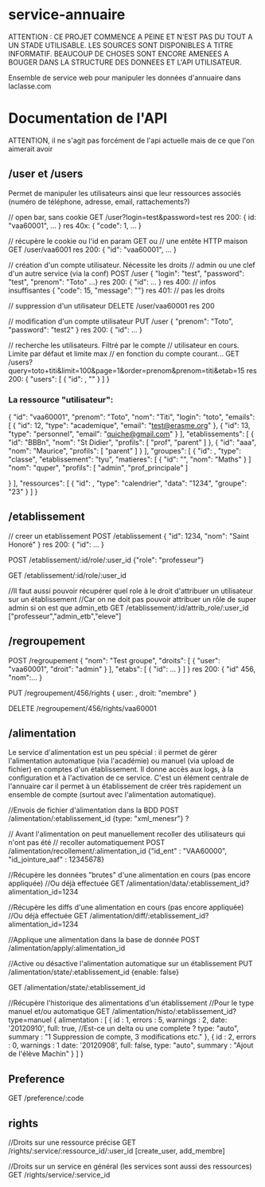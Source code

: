 service-annuaire
================

ATTENTION : CE PROJET COMMENCE A PEINE ET N'EST PAS DU TOUT A UN STADE UTILISABLE. LES SOURCES SONT DISPONIBLES A TITRE INFORMATIF. BEAUCOUP DE CHOSES SONT ENCORE AMENEES A BOUGER DANS LA STRUCTURE DES DONNEES ET L'API UTILISATEUR.


Ensemble de service web pour manipuler les données d'annuaire dans laclasse.com

# Documentation de l'API

ATTENTION, il ne s'agit pas forcément de l'api actuelle mais de ce que l'on aimerait avoir

## /user et /users

Permet de manipuler les utilisateurs ainsi que leur ressources associés (numéro de téléphone, adresse, email, rattachements?)

// open bar, sans cookie
GET /user?login=test&password=test
res 200:
{ id: "vaa60001", ... }
res 40x:
{ "code": 1, ... }

// récupère le cookie ou l'id en param GET ou
// une entête HTTP maison
GET /user/vaa6001
res 200:
{ "id": "vaa60001", ... }

// création d'un compte utilisateur. Nécessite les droits
// admin ou une clef d'un autre service (via la conf)
POST /user
{ "login": "test", "password": "test", "prenom": "Toto" ...}
res 200:
{ "id": ... }
res 400: // infos insuffisantes
{ "code": 15, "message": ""}
res 401: // pas les droits

// suppression d'un utilisateur
DELETE /user/vaa60001
res 200

// modification d'un compte utilisateur
PUT /user
{ "prenom": "Toto", "password": "test2" }
res 200:
{ "id": ... }

// recherche les utilisateurs. Filtré par le compte
// utilisateur en cours. Limite par défaut et limite max
// en fonction du compte courant...
GET /users?query=toto+titi&limit=100&page=1&order=prenom&prenom=titi&etab=15
res 200:
{ "users": [ { "id": , "" } ] }


### La ressource "utilisateur":

{
  "id": "vaa60001",
  "prenom": "Toto",
  "nom": "Titi",
  "login": "toto",
  "emails": [
    { "id": 12, "type": "academique", "email": "test@erasme.org" },
    { "id": 13, "type": "personnel", "email": "quiche@gmail.com" }
  ],
  "etablissements": [
    { "id": "BBBn",
      "nom": "St Didier",
      "profils": [ "prof", "parent" ]
    },
    {
      "id": "aaa",
      "nom": "Maurice",
      "profils": [ "parent" ]
    }
  ],
  "groupes": [
    {
      "id": ,
    "type": "classe",
      "etablissement": "tyu",
      "matieres": [ { "id": "", "nom": "Maths" } ]
      "nom": "quper",
      "profils": [ "admin", "prof_principale" ]
    
}  ],
  "ressources": [
    {
      "id": ,
      "type": "calendrier",
      "data": "1234",
      "groupe": "23"
    }
  ]
}


## /etablissement

// creer un etablissement
POST /etablissement
{ "id": 1234, "nom": "Saint Honoré" }
res 200:
{ "id":  ... }

POST /etablissement/:id/role/:user_id
{"role": "professeur"}

GET /etablissement/:id/role/:user_id

//Il faut aussi pouvoir récupérer quel role à le droit d'attribuer un utilisateur sur un établissement
//Car on ne doit pas pouvoir attribuer un rôle de super admin si on est que admin_etb
GET /etablissement/:id/attrib_role/:user_id
["professeur","admin_etb","eleve"]

## /regroupement

POST /regroupement
{ "nom": "Test groupe", "droits": [ { "user": "vaa60001", "droit": "admin" } ], "etabs": [ { "id": ... } ] }
res 200:
{ "id" 456, "nom":... }

PUT /regroupement/456/rights
{ user: ,  droit: "membre" }

DELETE /regroupement/456/rights/vaa60001

## /alimentation

Le service d'alimentation est un peu spécial : il permet de gérer l'alimentation automatique (via l'académie) ou manuel (via upload de fichier) en comptes d'un établissement.
Il donne accès aux logs, à la configuration et à l'activation de ce service.
C'est un élément centrale de l'annuaire car il permet à un établissement de créer très rapidement un ensemble de compte (surtout avec l'alimentation automatique).

//Envois de fichier d'alimentation dans la BDD
POST /alimentation/:etablissement_id
{type: "xml_menesr"} ?

// Avant l'alimentation on peut manuellement recoller des utilisateurs qui n'ont pas été
// recoller automatiquement
POST /alimentation/recollement/:alimentation_id
{"id_ent" : "VAA60000", "id_jointure_aaf" : 12345678}

//Récupère les données "brutes" d'une alimentation en cours (pas encore appliquée)
//Ou déjà effectuée
GET /alimentation/data/:etablissement_id?alimentation_id=1234

//Récupère les diffs d'une alimentation en cours (pas encore appliquée)
//Ou déjà effectuée
GET /alimentation/diff/:etablissement_id?alimentation_id=1234

//Applique une alimentation dans la base de donnée
POST /alimentation/apply/:alimentation_id

//Active ou désactive l'alimentation automatique sur un établissement
PUT /alimentation/state/:etablissement_id
{enable: false}

GET /alimentation/state/:etablissement_id

//Récupère l'historique des alimentations d'un établissement
//Pour le type manuel et/ou automatique
GET /alimentation/histo/:etablissement_id?type=manuel
{
  alimentation : [
    {
      id : 1,
      errors : 5,
      warnings : 2,
      date: '20120910',
      full: true, //Est-ce un delta ou une complete ?
      type: "auto",
      summary : "1 Suppression de compte, 3 modifications etc."
    },
    {
      id : 2,
      errors : 0,
      warnings : 1
      date: '20120908',
      full: false,
      type: "auto",
      summary : "Ajout de l'élève Machin"
    }
  ]
}

## Preference

GET /preference/:code


## rights

//Droits sur une ressource précise
GET /rights/:service/:ressource_id/:user_id
[create_user, add_membre]

//Droits sur un service en général (les services sont aussi des ressources)
GET /rights/service/:service_id



